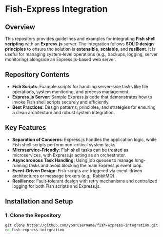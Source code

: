 # Fish-Express Integration

## Overview
This repository provides guidelines and examples for integrating **Fish shell scripting** with an **Express.js** server. The integration follows **SOLID design principles** to ensure the solution is **extensible**, **scalable**, and **resilient**. It is useful for managing system-level operations (e.g., backups, logging, server monitoring) alongside an Express.js-based web server.

## Repository Contents
- **Fish Scripts**: Example scripts for handling server-side tasks like file operations, system monitoring, and process management.
- **Express.js Server**: Sample Express.js code that demonstrates how to invoke Fish shell scripts securely and efficiently.
- **Best Practices**: Design patterns, principles, and strategies for ensuring a clean architecture and robust system integration.

## Key Features
- **Separation of Concerns**: Express.js handles the application logic, while Fish shell scripts perform non-critical system tasks.
- **Microservice-Friendly**: Fish shell tasks can be treated as microservices, with Express.js acting as an orchestrator.
- **Asynchronous Task Handling**: Using job queues to manage long-running tasks and avoid blocking the main Express.js event loop.
- **Event-Driven Design**: Fish scripts are triggered via event-driven architectures or message brokers (e.g., RabbitMQ).
- **Resilience**: Fault-tolerant design with retry mechanisms and centralized logging for both Fish scripts and Express.js.

## Installation and Setup

### 1. Clone the Repository
```bash
git clone https://github.com/yourusername/fish-express-integration.git
cd fish-express-integration
